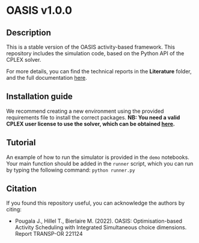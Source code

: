 # OASIS v1.0.0

## Description

This is a stable version of the OASIS activity-based framework. This repository includes the simulation code, based on the Python API of the CPLEX solver.

For more details, you can find the technical reports in the **Literature** folder, and the full documentation [here](https://oasis-abm.readthedocs.io/en/latest/).

## Installation guide   

We recommend creating a new environment using the provided requirements file to install the correct packages. 
**NB: You need a valid CPLEX user license to use the solver, which can be obtained [here](https://www.ibm.com/academic/topic/data-science).**

## Tutorial 

An example of how to run the simulator is provided in the ``demo`` notebooks. Your main function should be added in the ``runner`` script, which you can run by typing the following command:
``python runner.py``

## Citation

If you found this repository useful, you can acknowledge the authors by citing:

* Pougala J., Hillel T., Bierlaire M. (2022). OASIS: Optimisation-based Activity Scheduling with Integrated Simultaneous choice dimensions. Report TRANSP-OR 221124
